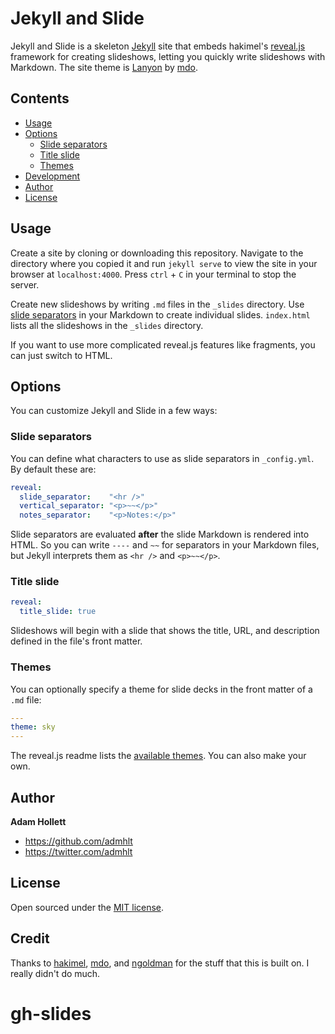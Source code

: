 # Jekyll and Slide

Jekyll and Slide is a skeleton [Jekyll](http://jekyllrb.com) site that embeds hakimel's [reveal.js](//github.com/hakimel/reveal.js) framework for creating slideshows, letting you quickly write slideshows with Markdown. The site theme is [Lanyon](//github.com/poole/lanyon) by [mdo](//github.com/mdo).

## Contents

-   [Usage](#usage)
-   [Options](#options)
    -   [Slide separators](#slide-separators)
    -   [Title slide](#title-slide)
    -   [Themes](#themes)
-   [Development](#development)
-   [Author](#author)
-   [License](#license)

## Usage

Create a site by cloning or downloading this repository. Navigate to the directory where you copied it and run `jekyll serve` to view the site in your browser at `localhost:4000`. Press `ctrl` + `C` in your terminal to stop the server.

Create new slideshows by writing `.md` files in the `_slides` directory. Use [slide separators](#slide-separators) in your Markdown to create individual slides. `index.html` lists all the slideshows in the `_slides` directory.

If you want to use more complicated reveal.js features like fragments, you can just switch to HTML.

## Options

You can customize Jekyll and Slide in a few ways:

### Slide separators

You can define what characters to use as slide separators in `_config.yml`. By default these are:

```yaml
reveal:
  slide_separator:    "<hr />"
  vertical_separator: "<p>~~</p>"
  notes_separator:    "<p>Notes:</p>"
```

Slide separators are evaluated **after** the slide Markdown is rendered into HTML. So you can write `----` and `~~` for separators in your Markdown files, but Jekyll interprets them as `<hr />` and `<p>~~</p>`.

### Title slide

```yaml
reveal:
  title_slide: true
```

Slideshows will begin with a slide that shows the title, URL, and description defined in the file's front matter.

### Themes

You can optionally specify a theme for slide decks in the front matter of a `.md` file:

```yaml
---
theme: sky
---
```

The reveal.js readme lists the [available themes](//github.com/hakimel/reveal.js#theming). You can also make your own.

## Author

**Adam Hollett**

-   <https://github.com/admhlt>
-   <https://twitter.com/admhlt>

## License

Open sourced under the [MIT license](LICENSE.md).

## Credit

Thanks to [hakimel](//github.com/hakimel), [mdo](//github.com/mdo), and [ngoldman](//github.com/ngoldman) for the stuff that this is built on. I really didn't do much.
# gh-slides

